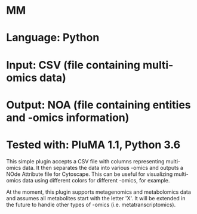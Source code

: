 # MM
# Language: Python
# Input: CSV (file containing multi-omics data)
# Output: NOA (file containing entities and -omics information)
# Tested with: PluMA 1.1, Python 3.6


This simple plugin accepts a CSV file with columns representing multi-omics data.
It then separates the data into various -omics and outputs a NOde Attribute file for Cytoscape.
This can be useful for visualizing multi-omics data using different colors for different -omics,
for example.

At the moment, this plugin supports metagenomics and metabolomics data and assumes
all metabolites start with the letter 'X'.  It will be extended in the future to handle other
types of -omics (i.e. metatranscriptomics).
